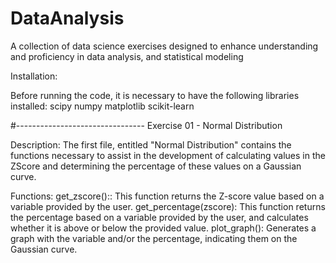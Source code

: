 # DataAnalysis
 A collection of data science exercises designed to enhance understanding and proficiency in data analysis, and statistical modeling

Installation:

Before running the code, it is necessary to have the following libraries installed:
scipy
numpy
matplotlib
scikit-learn

#--------------------------------
Exercise 01 - Normal Distribution

Description:
The first file, entitled "Normal Distribution" contains the functions necessary to assist in the development of calculating values in the ZScore and determining the percentage of these values on a Gaussian curve.

Functions:
get_zscore():: This function returns the Z-score value based on a variable provided by the user.
get_percentage(zscore): This function returns the percentage based on a variable provided by the user, and calculates whether it is above or below the provided value.
plot_graph(): Generates a graph with the variable and/or the percentage, indicating them on the Gaussian curve.
